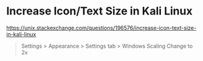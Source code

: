 # Increase Icon/Text Size in Kali Linux

https://unix.stackexchange.com/questions/196576/increase-icon-text-size-in-kali-linux

> Settings > Appearance > Settings tab > Windows Scaling Change to 2x